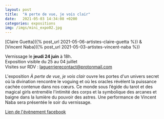 ```yaml
---
layout: post
title:  "A perte de vue, je vois clair"
date:   2021-05-03 14:34:08 +0200
categories: expositions
img: /imgs/mini_expo02.jpg
---
```


[Claire Guetta]({% post_url 2021-05-06-artistes-claire-guetta %}) & [Vincent Naba]({% post_url 2021-05-03-artistes-vincent-naba %})


Vernissage le **jeudi 24 juin** à 18h.  
Exposition visible du 25 au 04 juillet  
Visites sur RDV : laguerrierecontact@protonmail.com

L'exposition *À perte de vue, je vois clair* ouvre les portes d'un univers secret où la divination rencontre le voguing et où les oracles révèlent la puissance cachée contenue dans nos cœurs. Ce monde sous l’égide du tarot et des magical girls entremêle l'intimité des corps et la symbolique des arcanes et baigne dans la lumière du pouvoir des astres.
Une performance de Vincent Naba sera présentée le soir du vernissage.


[Lien de l'évènement facebook](https://www.facebook.com/events/4061422857304107?ref=newsfeed)
